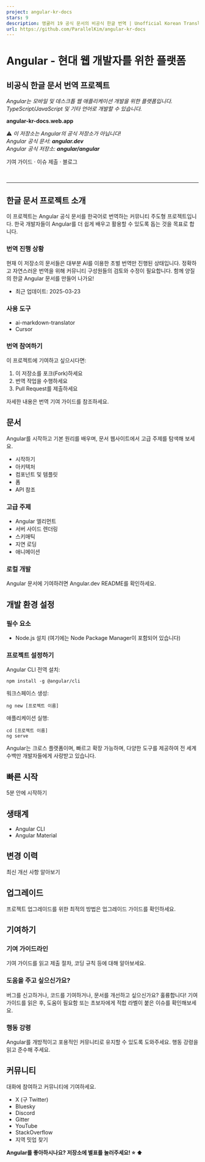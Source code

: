 ```yaml
---
project: angular-kr-docs
stars: 9
description: 앵귤러 19 공식 문서의 비공식 한글 번역 | Unofficial Korean Translation of Angular.dev(v19)
url: https://github.com/ParallelKim/angular-kr-docs
---
```


Angular - 현대 웹 개발자를 위한 플랫폼
==========================

비공식 한글 문서 번역 프로젝트
-----------------

  
_Angular는 모바일 및 데스크톱 웹 애플리케이션 개발을 위한 플랫폼입니다.  
TypeScript/JavaScript 및 기타 언어로 개발할 수 있습니다._  

**angular-kr-docs.web.app**  

⚠️ _이 저장소는 Angular의 공식 저장소가 아닙니다!  
Angular 공식 문서: **angular.dev**  
Angular 공식 저장소: **angular/angular**_  

기여 가이드 · 이슈 제출 · 블로그  
  

 

* * *

한글 문서 프로젝트 소개
-------------

이 프로젝트는 Angular 공식 문서를 한국어로 번역하는 커뮤니티 주도형 프로젝트입니다. 한국 개발자들이 Angular를 더 쉽게 배우고 활용할 수 있도록 돕는 것을 목표로 합니다.

### 번역 진행 상황

현재 이 저장소의 문서들은 대부분 AI를 이용한 초벌 번역만 진행된 상태입니다. 정확하고 자연스러운 번역을 위해 커뮤니티 구성원들의 검토와 수정이 필요합니다. 함께 양질의 한글 Angular 문서를 만들어 나가요!

-   최근 업데이트: 2025-03-23

### 사용 도구

-   ai-markdown-translator
-   Cursor

### 번역 참여하기

이 프로젝트에 기여하고 싶으시다면:

1.  이 저장소를 포크(Fork)하세요
2.  번역 작업을 수행하세요
3.  Pull Request를 제출하세요

자세한 내용은 번역 기여 가이드를 참조하세요.

문서
--

Angular를 시작하고 기본 원리를 배우며, 문서 웹사이트에서 고급 주제를 탐색해 보세요.

-   시작하기
-   아키텍처
-   컴포넌트 및 템플릿
-   폼
-   API 참조

### 고급 주제

-   Angular 엘리먼트
-   서버 사이드 렌더링
-   스키매틱
-   지연 로딩
-   애니메이션

### 로컬 개발

Angular 문서에 기여하려면 Angular.dev README를 확인하세요.

개발 환경 설정
--------

### 필수 요소

-   Node.js 설치 (여기에는 Node Package Manager이 포함되어 있습니다)

### 프로젝트 설정하기

Angular CLI 전역 설치:

```
npm install -g @angular/cli
```

워크스페이스 생성:

```
ng new [프로젝트 이름]
```

애플리케이션 실행:

```
cd [프로젝트 이름]
ng serve
```

Angular는 크로스 플랫폼이며, 빠르고 확장 가능하며, 다양한 도구를 제공하여 전 세계 수백만 개발자들에게 사랑받고 있습니다.

빠른 시작
-----

5분 안에 시작하기

생태계
---

-   Angular CLI
-   Angular Material

변경 이력
-----

최신 개선 사항 알아보기

업그레이드
-----

프로젝트 업그레이드를 위한 최적의 방법은 업그레이드 가이드를 확인하세요.

기여하기
----

### 기여 가이드라인

기여 가이드를 읽고 제출 절차, 코딩 규칙 등에 대해 알아보세요.

### 도움을 주고 싶으신가요?

버그를 신고하거나, 코드를 기여하거나, 문서를 개선하고 싶으신가요? 훌륭합니다! 기여 가이드를 읽은 후, 도움이 필요함 또는 초보자에게 적합 라벨이 붙은 이슈를 확인해보세요.

### 행동 강령

Angular를 개방적이고 포용적인 커뮤니티로 유지할 수 있도록 도와주세요. 행동 강령을 읽고 준수해 주세요.

커뮤니티
----

대화에 참여하고 커뮤니티에 기여하세요.

-   X (구 Twitter)
-   Bluesky
-   Discord
-   Gitter
-   YouTube
-   StackOverflow
-   지역 밋업 찾기

**Angular를 좋아하시나요? 저장소에 별표를 눌러주세요! ⭐ ⬆️**
